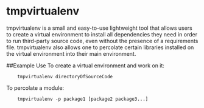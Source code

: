 tmpvirtualenv
=====

tmpvirtualenv is a small and easy-to-use lightweight tool that allows users to create a virtual environment to install all dependencies they need in order to run third-party source code, even without the presence of a requirements file. tmpvirtualenv also allows one to percolate certain libraries installed on the virtual environment into their main environment. 

##Example Use
To create a virtual environment and work on it:
```
	tmpvirtualenv directoryOfSourceCode
```
To percolate a module:
```
	tmpvirtualenv -p package1 [package2 package3...]
```

